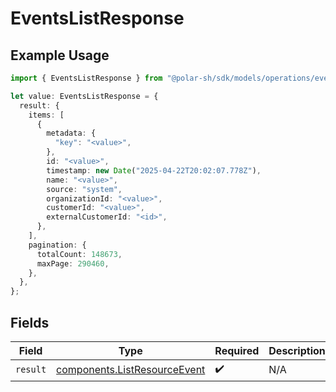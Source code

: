 # EventsListResponse

## Example Usage

```typescript
import { EventsListResponse } from "@polar-sh/sdk/models/operations/eventslist.js";

let value: EventsListResponse = {
  result: {
    items: [
      {
        metadata: {
          "key": "<value>",
        },
        id: "<value>",
        timestamp: new Date("2025-04-22T20:02:07.778Z"),
        name: "<value>",
        source: "system",
        organizationId: "<value>",
        customerId: "<value>",
        externalCustomerId: "<id>",
      },
    ],
    pagination: {
      totalCount: 148673,
      maxPage: 290460,
    },
  },
};
```

## Fields

| Field                                                                        | Type                                                                         | Required                                                                     | Description                                                                  |
| ---------------------------------------------------------------------------- | ---------------------------------------------------------------------------- | ---------------------------------------------------------------------------- | ---------------------------------------------------------------------------- |
| `result`                                                                     | [components.ListResourceEvent](../../models/components/listresourceevent.md) | :heavy_check_mark:                                                           | N/A                                                                          |